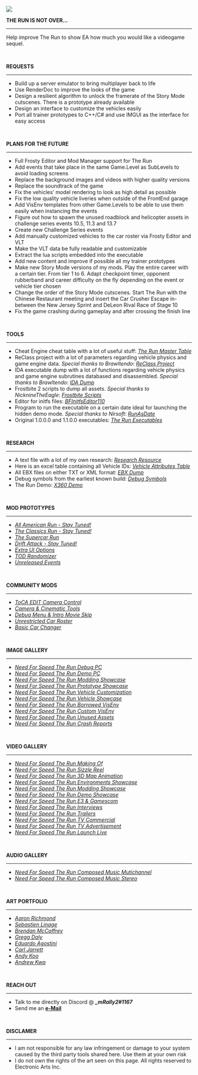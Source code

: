 <img src="https://i.imgur.com/dAMl846.jpg">
<div class="rich-text">
   <p><strong>THE RUN IS NOT OVER...</strong></p>
   <hr>
   <p>Help improve The Run to show EA how much you would like a videogame sequel.</p>
   <p><br></p>
   <p><strong>REQUESTS</strong></p>
   <hr>
   <ul>
      <li>Build up a server emulator to bring multiplayer back to life</li>
      <li>Use RenderDoc to improve the looks of the game</li>
      <li>Design a resilient algorithm to unlock the framerate of the Story Mode cutscenes. There is a prototype already available</li>
      <li>Design an interface to customize the vehicles easily</li>
      <li>Port all trainer prototypes to C++/C# and use IMGUI as the interface for easy access</li>
   </ul>
   <p><br></p>
   <p><strong>PLANS FOR THE FUTURE</strong></p>
   <hr>
   <ul>
      <li>Full Frosty Editor and Mod Manager support for The Run</li>
      <li>Add events that take place in the same Game.Level as SubLevels to avoid loading screens</li>
      <li>Replace the background images and videos with higher quality versions</li>
      <li>Replace the soundtrack of the game</li>
      <li>Fix the vehicles’ model rendering to look as high detail as possible</li>
      <li>Fix the low quality vehicle liveries when outside of the FrontEnd garage</li>
      <li>Add VisEnv templates from other Game.Levels to be able to use them easily when instancing the events</li>
      <li>Figure out how to spawn the unused roadblock and helicopter assets in challenge series events 10.5, 11.3 and 13.7</li>
      <li>Create new Challenge Series events</li>
      <li>Add manually customized vehicles to the car roster via Frosty Editor and VLT</li>
      <li>Make the VLT data be fully readable and customizable</li>
      <li>Extract the lua scripts embedded into the executable</li>
      <li>Add new content and improve if possible all my trainer prototypes</li>
      <li>Make new Story Mode versions of my mods. Play the entire career with a certain tier. From tier 1 to 6. Adapt checkpoint timer, opponent rubberband and career difficulty on the fly depending on the event or vehicle tier chosen</li>
      <li>Change the order of the Story Mode cutscenes. Start The Run with the Chinese Restaurant meeting and insert the Car Crusher Escape in-between the New Jersey Sprint and DeLeon Rival Race of Stage 10</li>
      <li>Fix the game crashing during gameplay and after crossing the finish line</li>
   </ul>
   <p><br></p>
   <p><strong>TOOLS</strong></p>
   <hr>
   <ul>
      <li>Cheat Engine cheat table with a lot of useful stuff: <a target="_blank" rel="noopener noreferrer nofollow" href="https://mega.nz/file/pgICXb7Q#IIb7U0wtMN-NmRaddbp-DDrrEWe4KhxznoZdvPvSou4"><em>The Run Master Table</em></a></li>
      <li>ReClass project with a lot of parameters regarding vehicle physics and game engine data. <em>Special thanks to Brawltendo</em>: <a target="_blank" rel="noopener noreferrer nofollow" href="https://mega.nz/file/V5ICBaxJ#iFrfqgGLIYQnmyPUuJ05wdcPU5xLIj-hEnlHi8DuCVE"><em>ReClass Project</em></a></li>
      <li>IDA executable dump with a lot of functions regarding vehicle physics and game engine subrutines databased and disassembled. <em>Special thanks to Brawltendo</em>: <a target="_blank" rel="noopener noreferrer nofollow" href="https://mega.nz/file/d5pmhCQC#jDEstXnBLmOxHqTBulo_IaL_WneC5e3t92SE5uqFylw"><em>IDA Dump</em></a></li>
      <li>Frostbite 2 scripts to dump all assets. <em>Special thanks to NicknineTheEagle</em>: <a target="_blank" rel="noopener noreferrer nofollow" href="https://github.com/NicknineTheEagle/Frostbite-Scripts"><em>Frostbite Scripts</em></a></li>
      <li>Editor for initfs files: <a target="_blank" rel="noopener noreferrer nofollow" href="https://mega.nz/file/Yg4UhYYL#cW8tC4Yab0MbGHWs_aY7c51eSKcJ2IZaE3ZBSjZ7x4I"><em>BFInitfsEditor110</em></a></li>
      <li>Program to run the executable on a certain date ideal for launching the hidden demo mode. <em>Special thanks to Nirsoft</em>: <a target="_blank" rel="noopener noreferrer nofollow" href="https://www.nirsoft.net/utils/run_as_date.html"><em>RunAsDate</em></a></li>
      <li>Original 1.0.0.0 and 1.1.0.0 executables: <a target="_blank" rel="noopener noreferrer nofollow" href="https://mega.nz/file/so510BRC#5l4ckyuPqUc0QEsOGcpDiOanXwyJUymeWUvoE29Q2us"><em>The Run Executables</em></a></li>
   </ul>
   <p><br></p>
   <p><strong>RESEARCH</strong></p>
   <hr>
      <ul>
      <li>A text file with a lot of my own research: <a target="_blank" rel="noopener noreferrer nofollow" href="https://mega.nz/file/Vhwh0JaB#QS5TP4EOgEledmZHKELXebn2jv494dmstV8dlvnSo2I"><em>Research Resource</em></a></li>
      <li>Here is an excel table containing all Vehicle IDs: <a target="_blank" rel="noopener noreferrer nofollow" href="https://docs.google.com/spreadsheets/d/1PKMQ9pjzXqJNN7dPLvb09Cwpaonbf0m-/edit?usp=sharing&amp;ouid=115565166183456091745&amp;rtpof=true&amp;sd=true"><em>Vehicle Attributes Table</em></a></li>
      <li>All EBX files on either TXT or XML format: <a target="_blank" rel="noopener noreferrer nofollow" href="https://mega.nz/file/N0wihAyS#qB8Em0i3RO9N1oKdrQvBL_xsZrDIr5tMFtujDMwmPLA"><em>EBX Dump</em></a></li>
      <li>Debug symbols from the earliest known build: <a target="_blank" rel="noopener noreferrer nofollow" href="https://mega.nz/file/ghx1EYhL#dyZHZZLVU7kLAQsz6CrPfLORD_6gt9qKCrJCHy6JQlM"><em>Debug Symbols</em></a></li>
      <li>The Run Demo: <a target="_blank" rel="noopener noreferrer nofollow" href="https://mega.nz/file/E0R3nQZK#ssrizo8-kgO6xZCmm39U7SmiiAQ2HpNm1h1F0Mq9ehs"><em>X360 Demo</em></a></li>
      </ul>
   <p><br></p>
   <p><strong>MOD PROTOTYPES</strong></p>
   <hr>
   <ul>
      <li><a target="_blank" rel="noopener noreferrer nofollow" href="https://github.com/mRally2/AllAmericanRun"><em>All American Run - Stay Tuned!</em></a></li>
      <li><a target="_blank" rel="noopener noreferrer nofollow" href="https://github.com/mRally2/TheClassicsRun"><em>The Classics Run - Stay Tuned!</em></a></li>
      <li><a target="_blank" rel="noopener noreferrer nofollow" href="https://github.com/mRally2/TheSupercarRun"><em>The Supercar Run</em></a></li>
      <li><a target="_blank" rel="noopener noreferrer nofollow" href="https://github.com/mRally2/DriftAttack"><em>Drift Attack - Stay Tuned!</em></a></li>
      <li><a target="_blank" rel="noopener noreferrer nofollow" href="https://github.com/mRally2/ExtraUIOptions"><em>Extra UI Options</em></a></li>
      <li><a target="_blank" rel="noopener noreferrer nofollow" href="https://github.com/mRally2/TODRandomizer"><em>TOD Randomizer</em></a></li>
      <li><a target="_blank" rel="noopener noreferrer nofollow" href="https://github.com/mRally2/UnreleasedEvents"><em>Unreleased Events</em></a></li>
   </ul>
   <p><br></p>
   <p><strong>COMMUNITY MODS</strong></p>
   <hr>
   <ul>
      <li><a target="_blank" rel="noopener noreferrer nofollow" href="http://www.tocaedit.com/2012/08/need-for-speed-run-camera-control.html"><em>ToCA EDIT Camera Control</em></a></li>
      <li><a target="_blank" rel="noopener noreferrer nofollow" href="https://nfsmods.xyz/mod/3472"><em>Camera & Cinematic Tools</em></a></li>
      <li><a target="_blank" rel="noopener noreferrer nofollow" href="https://nfsmods.xyz/mod/3251"><em>Debug Menu & Intro Movie Skip</em></a></li>
      <li><a target="_blank" rel="noopener noreferrer nofollow" href="https://blog.naver.com/PostView.nhn?isHttpsRedirect=true&blogId=ktw051&logNo=10185640112"><em>Unrestricted Car Roster</em></a></li>
      <li><a target="_blank" rel="noopener noreferrer nofollow" href="https://nfsmods.xyz/mod/282"><em>Basic Car Changer</em></a></li>
   </ul>
   <p><br></p>
   <p><strong>IMAGE GALLERY</strong></p>
   <hr>
   <ul>
      <li><a target="_blank" rel="noopener noreferrer nofollow" href="https://imgur.com/a/cPlNhtJ"><em>Need For Speed The Run Debug PC</em></a></li>
      <li><a target="_blank" rel="noopener noreferrer nofollow" href="https://imgur.com/a/SOiSFxy"><em>Need For Speed The Run Demo PC</em></a></li>
      <li><a target="_blank" rel="noopener noreferrer nofollow" href="https://imgur.com/a/9G4YZ8s"><em>Need For Speed The Run Modding Showcase</em></a></li>
      <li><a target="_blank" rel="noopener noreferrer nofollow" href="https://imgur.com/a/XDO2gsI"><em>Need For Speed The Run Prototype Showcase</em></a></li>
      <li><a target="_blank" rel="noopener noreferrer nofollow" href="https://imgur.com/a/WqmNBw1"><em>Need For Speed The Run Vehicle Customization</em></a></li>
      <li><a target="_blank" rel="noopener noreferrer nofollow" href="https://imgur.com/a/mRLN0WU"><em>Need For Speed The Run Vehicle Showcase</em></a></li>
      <li><a target="_blank" rel="noopener noreferrer nofollow" href="https://imgur.com/a/JRwF727"><em>Need For Speed The Run Borrowed VisEnv</em></a></li>
      <li><a target="_blank" rel="noopener noreferrer nofollow" href="https://imgur.com/a/uQtIlye"><em>Need For Speed The Run Custom VisEnv</em></a></li>
      <li><a target="_blank" rel="noopener noreferrer nofollow" href="https://imgur.com/a/5O2WV4w"><em>Need For Speed The Run Unused Assets</em></a></li>
      <li><a target="_blank" rel="noopener noreferrer nofollow" href="https://imgur.com/a/MEwug8p"><em>Need For Speed The Run Crash Reports</em></a></li>
   </ul>
   <p><br></p>
   <p><strong>VIDEO GALLERY</strong></p>
   <hr>
   <ul>
      <li><a target="_blank" rel="noopener noreferrer nofollow" href="https://youtu.be/E2EPTU13f34"><em>Need For Speed The Run Making Of</em></a></li>
      <li><a target="_blank" rel="noopener noreferrer nofollow" href="https://vimeo.com/25533404"><em>Need For Speed The Run Sizzle Reel</em></a></li>
      <li><a target="_blank" rel="noopener noreferrer nofollow" href="https://vimeo.com/37715564"><em>Need For Speed The Run 3D Map Animation</em></a></li>
      <li><a target="_blank" rel="noopener noreferrer nofollow" href="https://vimeo.com/33616977"><em>Need For Speed The Run Environments Showcase</em></a></li>
      <li><a target="_blank" rel="noopener noreferrer nofollow" href="https://youtube.com/playlist?list=PLlY5XyV8TgXVu8K6vbGaWkqa0vKNtt3Xi"><em>Need For Speed The Run Modding Showcase</em></a></li>
      <li><a target="_blank" rel="noopener noreferrer nofollow" href="https://youtu.be/mE6uawWQGqA"><em>Need For Speed The Run Demo Showcase</em></a></li>
      <li><a target="_blank" rel="noopener noreferrer nofollow" href="https://youtube.com/playlist?list=PLlY5XyV8TgXU-2xXHIMOEWpUtiT1v6oN_"><em>Need For Speed The Run E3 & Gamescom</em></a></li>
      <li><a target="_blank" rel="noopener noreferrer nofollow" href="https://youtube.com/playlist?list=PLlY5XyV8TgXVhMJnQpl4zqmosaFqY78UE"><em>Need For Speed The Run Interviews</em></a></li>
      <li><a target="_blank" rel="noopener noreferrer nofollow" href="https://youtube.com/playlist?list=PLlY5XyV8TgXUJhRV2PTQsltzGtL8vEMX2"><em>Need For Speed The Run Trailers</em></a></li>
      <li><a target="_blank" rel="noopener noreferrer nofollow" href="https://youtu.be/RM24dPXETic"><em>Need For Speed The Run TV Commercial</em></a></li>
      <li><a target="_blank" rel="noopener noreferrer nofollow" href="https://vimeo.com/29133538"><em>Need For Speed The Run TV Advertisement</em></a></li>
      <li><a target="_blank" rel="noopener noreferrer nofollow" href="https://youtu.be/e5eIE7INNsc"><em>Need For Speed The Run Launch Live</em></a></li>
   </ul>
   <p><br></p>
   <p><strong>AUDIO GALLERY</strong></p>
   <hr>
   <ul>
      <li><a target="_blank" rel="noopener noreferrer nofollow" href="https://drive.google.com/drive/folders/1AaofeuN0VJQsE-JWy5tKr683VG6rl1cY"><em>Need For Speed The Run Composed Music Mutichannel</em></a></li>
      <li><a target="_blank" rel="noopener noreferrer nofollow" href="https://mega.nz/file/0toDBCJI#kiO2Od5ctCuKKEVnYoWb1aRGdVo649cl24qrP35jzpQ"><em>Need For Speed The Run Composed Music Stereo</em></a></li>
   </ul>
   <p><br></p>
   <p><strong>ART PORTFOLIO</strong></p>
   <hr>
   <ul>
      <li><a target="_blank" rel="noopener noreferrer nofollow" href="https://www.behance.net/gallery/2631941/Need-for-Speed-The-Run"><em>Aaron Richmond</em></a></li>
      <li><a target="_blank" rel="noopener noreferrer nofollow" href="https://www.behance.net/gallery/2526367/Need-For-Speed-The-Run-A-selection-of-tracks"><em>Sebastien Linage</em></a></li>
      <li><a target="_blank" rel="noopener noreferrer nofollow" href="https://www.artstation.com/artwork/q42az"><em>Brendan McCaffrey</em></a></li>
      <li><a target="_blank" rel="noopener noreferrer nofollow" href="https://www.artstation.com/artwork/lV1Ego"><em>Gregg Daly</em></a></li>
      <li><a target="_blank" rel="noopener noreferrer nofollow" href="https://www.artstation.com/artwork/B1gqKD"><em>Eduardo Agostini</em></a></li>
      <li><a target="_blank" rel="noopener noreferrer nofollow" href="https://www.behance.net/gallery/11150347/Need-for-Speed-The-Run"><em>Carl Jarrett</em></a></li>
      <li><a target="_blank" rel="noopener noreferrer nofollow" href="https://www.behance.net/gallery/1625885/Need-for-Speed-The-Run"><em>Andy Koo</em></a></li>
      <li><a target="_blank" rel="noopener noreferrer nofollow" href="https://www.behance.net/gallery/22844403/Need-For-Speed-The-Run"><em>Andrew Kwa</em></a></li>
   </ul>
   <p><br></p>
   <p><strong>REACH OUT</strong></p>
   <hr>
   <ul>
      <li>Talk to me directly on Discord @ <em><strong>_mRally2#1167</strong></em></li>
      <li>Send me an <a target="_blank" rel="noopener noreferrer nofollow" href="mailto:mrally2business@outlook.com"><strong>e-Mail</strong></a></li>
   </ul>
   <p><br></p>
   <p><strong>DISCLAMER</strong></p>
   <hr>
   <ul>
      <li>I am not responsible for any law infringement or damage to your system caused by the third party tools shared here. Use them at your own risk</li>
      <li>I do not own the rights of the art seen on this page. All rights reserved to Electronic Arts Inc.<br></li>
   </ul>
   <p><br></p>
</div>
